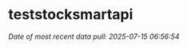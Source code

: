 
<!-- README.md is generated from README.Rmd. Please edit that file -->

# teststocksmartapi

*Date of most recent data pull: 2025-07-15 06:56:54*
